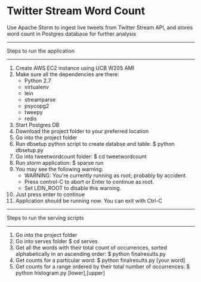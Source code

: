 # Twitter Stream Word Count

Use Apache Storm to ingest live tweets from Twitter Stream API, and stores word count in Postgres database for further analysis

*****************************
Steps to run the application
*****************************

1. Create AWS EC2 instance using UCB W205 AMI
2. Make sure all the dependencies are there:
	* Python 2.7
	* virtualenv
	* lein
	* streamparse
	* psycopg2
	* tweepy
	* redis
3. Start Postgres DB
4. Download the project folder to your preferred location
5. Go into the project folder
6. Run dbsetup python script to create databse and table:
	$ python dbsetup.py
7. Go into tweetwordcount folder:
	$ cd tweetwordcount
8. Run storm application:
	$ sparse run
9. You may see the following warning:
	* WARNING: You're currently running as root; probably by accident.
	* Press control-C to abort or Enter to continue as root.
	* Set LEIN_ROOT to disable this warning.
10. Just press enter to continue
11. Application should be running now. You can exit with Ctrl-C


*********************************
Steps to run the serving scripts
*********************************

1. Go into the project folder
2. Go into serves folder
	$ cd serves
3. Get all the words with their total count of occurrences, sorted alphabetically in an ascending order:
	$ python finalresults.py
4. Get counts for a particular word:
	$ python finalresults.py [your word]
5. Get counts for a range ordered by their total number of occurrences:
	$ python histogram.py [lower],[upper]